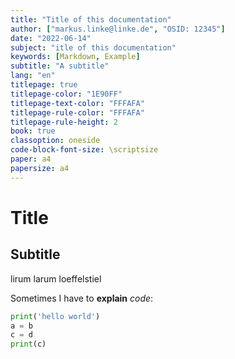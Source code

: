 ```yaml
---
title: "Title of this documentation"
author: ["markus.linke@linke.de", "OSID: 12345"]
date: "2022-06-14"
subject: "itle of this documentation"
keywords: [Markdown, Example]
subtitle: "A subtitle"
lang: "en"
titlepage: true
titlepage-color: "1E90FF"
titlepage-text-color: "FFFAFA"
titlepage-rule-color: "FFFAFA"
titlepage-rule-height: 2
book: true
classoption: oneside
code-block-font-size: \scriptsize
paper: a4
papersize: a4
---
```

# Title

## Subtitle

lirum larum loeffelstiel

Sometimes I have to **explain** _code_:

````py
print('hello world')
a = b
c = d
print(c)
````